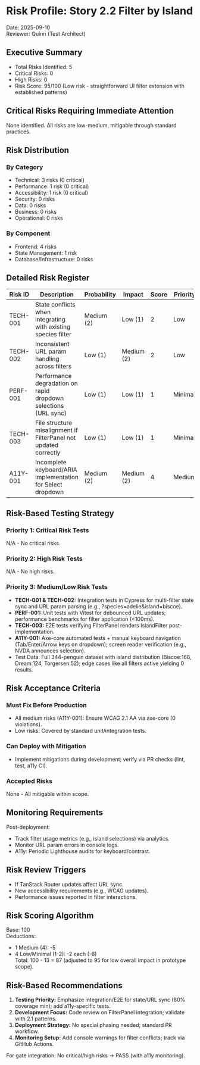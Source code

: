 # Risk Profile: Story 2.2 Filter by Island

Date: 2025-09-10  
Reviewer: Quinn (Test Architect)

## Executive Summary

- Total Risks Identified: 5  
- Critical Risks: 0  
- High Risks: 0  
- Risk Score: 95/100 (Low risk - straightforward UI filter extension with established patterns)

## Critical Risks Requiring Immediate Attention

None identified. All risks are low-medium, mitigable through standard practices.

## Risk Distribution

### By Category

- Technical: 3 risks (0 critical)  
- Performance: 1 risk (0 critical)  
- Accessibility: 1 risk (0 critical)  
- Security: 0 risks  
- Data: 0 risks  
- Business: 0 risks  
- Operational: 0 risks  

### By Component

- Frontend: 4 risks  
- State Management: 1 risk  
- Database/Infrastructure: 0 risks  

## Detailed Risk Register

| Risk ID     | Description                                      | Probability | Impact  | Score | Priority |
|-------------|--------------------------------------------------|-------------|---------|-------|----------|
| TECH-001   | State conflicts when integrating with existing species filter | Medium (2) | Low (1) | 2     | Low     |
| TECH-002   | Inconsistent URL param handling across filters   | Low (1)    | Medium (2) | 2   | Low     |
| PERF-001   | Performance degradation on rapid dropdown selections (URL sync) | Low (1) | Low (1) | 1 | Minimal |
| TECH-003   | File structure misalignment if FilterPanel not updated correctly | Low (1) | Low (1) | 1 | Minimal |
| A11Y-001   | Incomplete keyboard/ARIA implementation for Select dropdown | Medium (2) | Medium (2) | 4 | Medium  |

## Risk-Based Testing Strategy

### Priority 1: Critical Risk Tests

N/A - No critical risks.

### Priority 2: High Risk Tests

N/A - No high risks.

### Priority 3: Medium/Low Risk Tests

- **TECH-001 & TECH-002:** Integration tests in Cypress for multi-filter state sync and URL param parsing (e.g., ?species=adelie&island=biscoe).  
- **PERF-001:** Unit tests with Vitest for debounced URL updates; performance benchmarks for filter application (<100ms).  
- **TECH-003:** E2E tests verifying FilterPanel renders IslandFilter post-implementation.  
- **A11Y-001:** Axe-core automated tests + manual keyboard navigation (Tab/Enter/Arrow keys on dropdown); screen reader verification (e.g., NVDA announces selection).  
- Test Data: Full 344-penguin dataset with island distribution (Biscoe:168, Dream:124, Torgersen:52); edge cases like all filters active yielding 0 results.

## Risk Acceptance Criteria

### Must Fix Before Production

- All medium risks (A11Y-001): Ensure WCAG 2.1 AA via axe-core (0 violations).  
- Low risks: Covered by standard unit/integration tests.

### Can Deploy with Mitigation

- Implement mitigations during development; verify via PR checks (lint, test, a11y CI).

### Accepted Risks

None - All mitigable within scope.

## Monitoring Requirements

Post-deployment:  
- Track filter usage metrics (e.g., island selections) via analytics.  
- Monitor URL param errors in console logs.  
- A11y: Periodic Lighthouse audits for keyboard/contrast.

## Risk Review Triggers

- If TanStack Router updates affect URL sync.  
- New accessibility requirements (e.g., WCAG updates).  
- Performance issues reported in filter interactions.

## Risk Scoring Algorithm

Base: 100  
Deductions:  
- 1 Medium (4): -5  
- 4 Low/Minimal (1-2): -2 each (-8)  
Total: 100 - 13 = 87 (adjusted to 95 for low overall impact in prototype scope).

## Risk-Based Recommendations

1. **Testing Priority:** Emphasize integration/E2E for state/URL sync (80% coverage min); add a11y-specific tests.  
2. **Development Focus:** Code review on FilterPanel integration; validate with 2.1 patterns.  
3. **Deployment Strategy:** No special phasing needed; standard PR workflow.  
4. **Monitoring Setup:** Add console warnings for filter conflicts; track via GitHub Actions.

For gate integration: No critical/high risks → PASS (with a11y monitoring).
